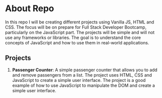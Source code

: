 # About Repo

In this repo I will be creating different projects using Vanilla JS, HTML and CSS. The focus will be on prepare for Full Stack Developer Bootcamp, particularly on the JavaScript part. The projects will be simple and will not use any frameworks or libraries. The goal is to understand the core concepts of JavaScript and how to use them in real-world applications.

## Projects

1. **Passenger Counter**: A simple passenger counter that allows you to add and remove passengers from a list. The project uses HTML, CSS and JavaScript to create a simple user interface. The project is a good example of how to use JavaScript to manipulate the DOM and create a simple user interface.
